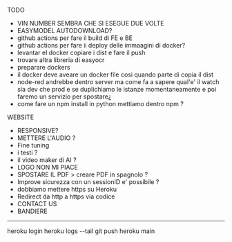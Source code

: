 TODO

- VIN NUMBER SEMBRA CHE SI ESEGUE DUE VOLTE
- EASYMODEL AUTODOWNLOAD?
- github actions per fare il build di FE e BE
- github actions per fare ii deploy delle immaagini di docker?
- levantar el docker copiare i dist e fare il push
- trovare altra libreria di easyocr
- preparare dockers
- il docker deve aveare un docker file cosi quando parte di copia il dist
- node-red andrebbe dentro server ma come fa a sapere qual'e' il watch sia dev che prod e se duplichiamo le istanze momentaneamente e poi faremo un servizio per spostare¿
- come fare un npm install in python mettiamo dentro npm ?

WEBSITE

- RESPONSIVE?
- METTERE L'AUDIO ?
- Fine tuning
- i testi ?
- il video maker di AI ?
- LOGO NON MI PIACE
- SPOSTARE IL PDF > creare PDF in spagnolo ?
- Improve sicurezza con un sessionID e' possibile ?
- dobbiamo mettere https su Heroku
- Redirect da http a https via codice
- CONTACT US
- BANDIERE

---

heroku login
heroku logs --tail
git push heroku main
